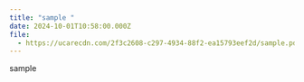 ```yaml
---
title: "sample "
date: 2024-10-01T10:58:00.000Z
file:
  - https://ucarecdn.com/2f3c2608-c297-4934-88f2-ea15793eef2d/sample.pdf
---
```

sample
